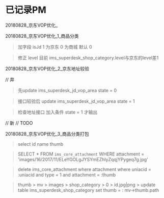 # 已记录PM


20180828_京东VOP优化_

20180828_京东VOP优化_1_商品分类

> 加字段 isJd 1 为京东 0 为商城 默认 0 

> 修正 level 目前 ims_superdesk_shop_category.level与京东的level差1


20180828_京东VOP优化_2_京东地址较验 


// 弃
> 先update ims_superdesk_jd_vop_area state = 0

> 接口较验后 update ims_superdesk_jd_vop_area state = 1 

> 检查地址接口 加入条件 state = 1 才输出

// 新
// TODO 

20180828_京东VOP优化_3_商品分类打包

> select id name thumb 

> SELECT * FROM `ims_core_attachment` WHERE attachment = 'images/16/2017/11/ELeYGOLgJYSYmEZhlyZqqjYPygeq7g.jpg'

> delete ims_core_attachment where attachment where uniacid = :uniacid and type = 1 and attachment = :thumb

> thumb > mv > images > shop_category > 0 > id.jpg|png > update table ims_superdesk_shop_category set thumb = : mv->thumb.path


